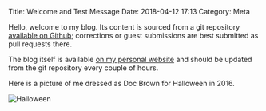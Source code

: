 Title: Welcome and Test Message
Date: 2018-04-12 17:13
Category: Meta

Hello, welcome to my blog. Its content is sourced from a git repository
[available on Github](https://github.com/apoelstra/blog-posts); corrections
or guest submissions are best submitted as pull requests there.

The blog itself is available [on my personal website](https://www.wpsoftware.net/andrew/blog/)
and should be updated from the git repository every couple of hours.

Here is a picture of me dressed as Doc Brown for Halloween in 2016.

![Halloween]({static}/images/andrew-halloween.jpg)

